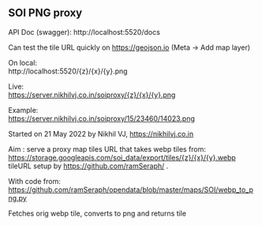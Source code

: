 ## SOI PNG proxy

API Doc (swagger): http://localhost:5520/docs

Can test the tile URL quickly on https://geojson.io (Meta -> Add map layer)

On local:  
http://localhost:5520/{z}/{x}/{y}.png  

Live:  
https://server.nikhilvj.co.in/soiproxy/{z}/{x}/{y}.png  

Example:  
https://server.nikhilvj.co.in/soiproxy/15/23460/14023.png  


Started on 21 May 2022 by Nikhil VJ, https://nikhilvj.co.in

Aim : serve a proxy map tiles URL that takes webp tiles from: https://storage.googleapis.com/soi_data/export/tiles/{z}/{x}/{y}.webp tileURL setup by https://github.com/ramSeraph/ .

With code from:  
https://github.com/ramSeraph/opendata/blob/master/maps/SOI/webp_to_png.py


Fetches orig webp tile, converts to png and returns tile

